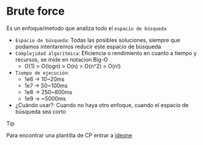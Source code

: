 # Brute force

Es un enfoque/metodo que analiza todo el `espacio de búsqueda`
- `Espacio de búsqueda`: Todas las posibles soluciones, siempre que podamos intentaremos reducir este espacio de búsqueda
- `Complejidad algorítmica`: Eficiencia o rendimiento en cuanto a tiempo y recursos, se mide en notacion Big-O
  - O(1) > O(logn) > O(n) > O(n^2) > O(n!)
- `Tiempo de ejecución`: 
  - 1e6 -> 10~20ms
  - 1e7 -> 50~100ms
  - 1e8 -> 250~800ms
  - 1e9 -> ~5000ms
- ¿Cuándo usar?: Cuando no haya otro enfoque, cuando el espacio de búsqueda sea corto

> [!TIP]
> Para encontrar una plantilla de CP entrar a [ideone](ideone.com/8XIPil)
